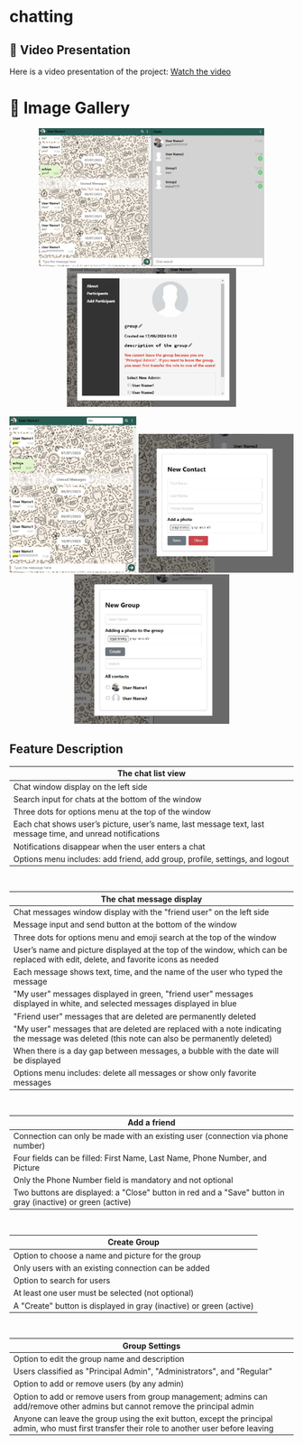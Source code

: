 # chatting

## 🎥 Video Presentation

Here is a video presentation of the project:
[Watch the video](https://github.com/achiyat/chatting/raw/master/chat/src/media/video/presentation.mp4)


# 📸 Image Gallery

<p align="center">
  <img src="https://github.com/achiyat/chatting/blob/master/chat/src/media/img/chat_pic.jpg" width="400"/>
  <img src="https://github.com/achiyat/chatting/blob/master/chat/src/media/img/chat_pic4.jpg" width="300"/>
</p>
<p align="center">
  <img src="https://github.com/achiyat/chatting/blob/master/chat/src/media/img/chat_pic1.jpg" width="225"/>
  <img src="https://github.com/achiyat/chatting/blob/master/chat/src/media/img/chat_pic2.jpg" width="275"/>
  <img src="https://github.com/achiyat/chatting/blob/master/chat/src/media/img/chat_pic3.jpg" width="275"/>
</p>

## Feature Description

| The chat list view                                                                                          |
| ----------------------------------------------------------------------------------------------------------- |
| Chat window display on the left side                                                                        |
| Search input for chats at the bottom of the window                                                          |
| Three dots for options menu at the top of the window                                                        |
| Each chat shows user’s picture, user’s name, last message text, last message time, and unread notifications |
| Notifications disappear when the user enters a chat                                                         |
| Options menu includes: add friend, add group, profile, settings, and logout                                 |

<br/>

| The chat message display                                                                                                                    |
| ------------------------------------------------------------------------------------------------------------------------------------------- |
| Chat messages window display with the "friend user" on the left side                                                                        |
| Message input and send button at the bottom of the window                                                                                   |
| Three dots for options menu and emoji search at the top of the window                                                                       |
| User’s name and picture displayed at the top of the window, which can be replaced with edit, delete, and favorite icons as needed           |
| Each message shows text, time, and the name of the user who typed the message                                                               |
| "My user" messages displayed in green, "friend user" messages displayed in white, and selected messages displayed in blue                   |
| "Friend user" messages that are deleted are permanently deleted                                                                             |
| "My user" messages that are deleted are replaced with a note indicating the message was deleted (this note can also be permanently deleted) |
| When there is a day gap between messages, a bubble with the date will be displayed                                                          |
| Options menu includes: delete all messages or show only favorite messages                                                                   |

<br/>

| Add a friend                                                                                                |
| ----------------------------------------------------------------------------------------------------------- |
| Connection can only be made with an existing user (connection via phone number)                             |
| Four fields can be filled: First Name, Last Name, Phone Number, and Picture                                 |
| Only the Phone Number field is mandatory and not optional                                                   |
| Two buttons are displayed: a "Close" button in red and a "Save" button in gray (inactive) or green (active) |

<br/>

| Create Group                                                        |
| ------------------------------------------------------------------- |
| Option to choose a name and picture for the group                   |
| Only users with an existing connection can be added                 |
| Option to search for users                                          |
| At least one user must be selected (not optional)                   |
| A "Create" button is displayed in gray (inactive) or green (active) |

<br/>

| Group Settings                                                                                                                                  |
| ----------------------------------------------------------------------------------------------------------------------------------------------- |
| Option to edit the group name and description                                                                                                   |
| Users classified as "Principal Admin", "Administrators", and "Regular"                                                                          |
| Option to add or remove users (by any admin)                                                                                                    |
| Option to add or remove users from group management; admins can add/remove other admins but cannot remove the principal admin                   |
| Anyone can leave the group using the exit button, except the principal admin, who must first transfer their role to another user before leaving |
